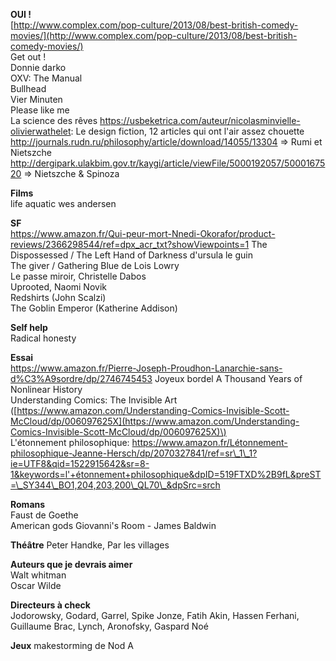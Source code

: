 **OUI !**  
[http://www.complex.com/pop-culture/2013/08/best-british-comedy-movies/](http://www.complex.com/pop-culture/2013/08/best-british-comedy-movies/)  
Get out !  
Donnie darko  
OXV: The Manual  
Bullhead  
Vier Minuten  
Please like me  
La science des rêves
https://usbeketrica.com/auteur/nicolasminvielle-olivierwathelet: Le design fiction, 12 articles qui ont l'air assez chouette  
http://journals.rudn.ru/philosophy/article/download/14055/13304 =&gt; Rumi et Nietszche  
http://dergipark.ulakbim.gov.tr/kaygi/article/viewFile/5000192057/5000167520 =&gt; Nietszche & Spinoza


**Films**  
life aquatic wes andersen

**SF**  
https://www.amazon.fr/Qui-peur-mort-Nnedi-Okorafor/product-reviews/2366298544/ref=dpx_acr_txt?showViewpoints=1
The Dispossessed / The Left Hand of Darkness d'ursula le guin  
The giver / Gathering Blue de Lois Lowry  
Le passe miroir, Christelle Dabos  
Uprooted, Naomi Novik  
Redshirts \(John Scalzi\)  
The Goblin Emperor \(Katherine Addison\)

**Self help**  
Radical honesty

**Essai**  
https://www.amazon.fr/Pierre-Joseph-Proudhon-Lanarchie-sans-d%C3%A9sordre/dp/2746745453
Joyeux bordel
A Thousand Years of Nonlinear History  
Understanding Comics: The Invisible Art \([https://www.amazon.com/Understanding-Comics-Invisible-Scott-McCloud/dp/006097625X](https://www.amazon.com/Understanding-Comics-Invisible-Scott-McCloud/dp/006097625X)\)  
L'étonnement philosophique: https://www.amazon.fr/Létonnement-philosophique-Jeanne-Hersch/dp/2070327841/ref=sr\_1\_1?ie=UTF8&qid=1522915642&sr=8-1&keywords=l'+étonnement+philosophique&dpID=519FTXD%2B9fL&preST=\_SY344\_BO1,204,203,200\_QL70\_&dpSrc=srch

**Romans**  
Faust de Goethe  
American gods
Giovanni's Room - James Baldwin

**Théâtre**
Peter Handke, Par les villages

**Auteurs que je devrais aimer**  
Walt whitman  
Oscar Wilde

**Directeurs à check**  
Jodorowsky, Godard, Garrel, Spike Jonze, Fatih Akin, Hassen Ferhani, Guillaume Brac, Lynch, Aronofsky, Gaspard Noé

**Jeux**
makestorming de Nod A
